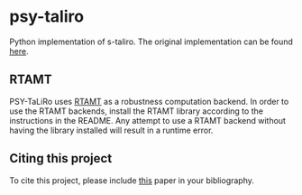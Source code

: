 psy-taliro
=========

Python implementation of s-taliro. The original implementation can be found
[here](https://sites.google.com/a/asu.edu/s-taliro/s-taliro).

RTAMT
-----

PSY-TaLiRo uses [RTAMT](https://github.com/nickovic/rtamt) as a robustness
computation backend. In order to use the RTAMT backends, install the RTAMT
library according to the instructions in the README. Any attempt to use a
RTAMT backend without having the library installed will result in a
runtime error.

Citing this project
-------------------

To cite this project, please include [this](https://arxiv.org/abs/2106.02200)
paper in your bibliography.
